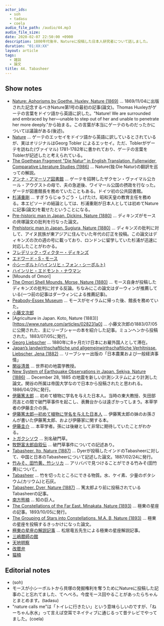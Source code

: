 ```yaml
---
actor_ids:
  - soh
  - tadasu
  - coela
audio_file_path: /audio/44.mp3
audio_file_size: 
date: 2020-02-07 22:50:00 +0900
description: 1800年代後半、Natureに投稿した日本人研究者について話しました。
duration: "01:XX:XX"
layout: article
tags: 
  - 雑談
  - 論文
title: 44. Tabasheer
---
```


## Show notes
- [Nature: Aphorisms by Goethe. Huxley, Nature (1869)](https://www.nature.com/articles/001009a0) ... 1869/11/04に出版された記念するべきNature第1号の最初の記事(論文)。Thomas Huxleyがゲーテの言葉をドイツ語から英語に訳した。"Nature! We are surrounded and embraced by her—unable to step out of her and unable to penetrate her more deeply."から始まる。この言葉が本当にゲーテのものだったかについては議論がある(後述)。
- [Nature](https://en.wikipedia.org/wiki/Nature_(Tobler_essay)) ... ゲーテのエッセイをドイツ語から英語に訳しているとされているが、実はオリジナルはGeorg Tobler によるエッセイ。ただ、Toblerがゲーテを訪ねた(ヴァイマル) 1781-1782年に書かれており、ゲーテの言葉をToblerが記述したと考えられている。
- [The Goethean Fragment "Die Natur" in English Translation. Fullenwider, Comparative Literature Studies (1986)](https://www.jstor.org/stable/40246622?seq=1) ... Nature(独:Die Natur)の翻訳を巡っての解説。
- [アンナ・アマーリア図書館](https://worldheritagesite.xyz/contents/anna-amalia/) ... ゲーテを招聘したザクセン・ヴァイマル公カール・アウグストの母で、夫の急逝後、ワイマール公国の摂政を行なった。ゲーテが図書館長を務めていたこともある。ドイツ初の公共図書館。
- [杉浦重剛](https://ja.wikipedia.org/wiki/%E6%9D%89%E6%B5%A6%E9%87%8D%E5%89%9B) ... すぎうらじゅうごう・しげたけ。昭和天皇の教育主任を務める。本エピソードの結論としては、杉浦重剛が日本人としては初めてNatureに記事(論文)を載せたということになる。
- [Pre-historic man in Japan. Dickins, Nature (1880)](https://www.nature.com/articles/021350a0) ... ディキンズがモースの貝塚論文の批判を行なった論文。
- [Prehistoric man in Japan. Sugiura, Nature (1880)](https://www.nature.com/articles/021371a0) ... ディキンズの批判に対して、アイヌ民族が東アジアに住んでいた年代の訂正を投稿。この論文はディキンズの次の週の号に載っており、ロンドンに留学していた杉浦が迅速に対応したことがわかる。
- [フレデリック・ヴィクター・ディキンズ](https://ja.wikipedia.org/wiki/%E3%83%95%E3%83%AC%E3%83%87%E3%83%AA%E3%83%83%E3%82%AF%E3%83%BB%E3%83%B4%E3%82%A3%E3%82%AF%E3%82%BF%E3%83%BC%E3%83%BB%E3%83%87%E3%82%A3%E3%82%AD%E3%83%B3%E3%82%BA)
- [エドワード・S・モース](https://ja.wikipedia.org/wiki/%E3%82%A8%E3%83%89%E3%83%AF%E3%83%BC%E3%83%89%E3%83%BBS%E3%83%BB%E3%83%A2%E3%83%BC%E3%82%B9)
- [小シーボルト(ハインリヒ・フォン・シーボルト)](https://ja.wikipedia.org/wiki/%E3%83%8F%E3%82%A4%E3%83%B3%E3%83%AA%E3%83%92%E3%83%BB%E3%83%95%E3%82%A9%E3%83%B3%E3%83%BB%E3%82%B7%E3%83%BC%E3%83%9C%E3%83%AB%E3%83%88)
- [ハインリヒ・エドモント・ナウマン](https://ja.wikipedia.org/wiki/%E3%83%8F%E3%82%A4%E3%83%B3%E3%83%AA%E3%83%83%E3%83%92%E3%83%BB%E3%82%A8%E3%83%89%E3%83%A0%E3%83%B3%E3%83%88%E3%83%BB%E3%83%8A%E3%82%A6%E3%83%9E%E3%83%B3)
- [Mounds of Omori]
- [The Omori Shell Mounds. Morse, Nature (1880)](https://www.nature.com/articles/021561c0) ... モース自身が投稿したディキンズの批判に対する反論。ちなみにこの論文はダーウィンが推薦している(一つ前の記事はダーウィンによる推薦記事)。
- [Peabody-Essex Museum](https://www.pem.org/) ... モースがセイラムに帰った後、館長を務めていた。
- [小藤文次郎](https://ja.wikipedia.org/wiki/%E5%B0%8F%E8%97%A4%E6%96%87%E6%AC%A1%E9%83%8E)
- [Agriculture in Japan. Koto, Nature (1883)][https://www.nature.com/articles/028231a0] ... 小藤文次郎の1883/07/05に公開された、主にリーブシャーの本を紹介した記事。ミュンヘンから投稿された。1883/07/05に発行。
- [Georg Liebscher](https://de.wikipedia.org/wiki/Georg_Liebscher) ... 1880年に8ヶ月だけ日本にお雇外国人として滞在。
- [Japan’s landwirthschaftliche und allgemeinwirthschaftliche Verhltnisse. Liebscher, Jena (1882)](https://archive.org/details/japanslandwirths00lieb/page/n4/mode/2up) ... リーブシャー出版の「日本農業および一般経済事情」
- [関谷清景](https://ja.wikipedia.org/wiki/%E9%96%A2%E8%B0%B7%E6%B8%85%E6%99%AF) ... 世界初の地震学教授。
- [New System of Earthquake Observations in Japan. Sekiya, Nature (1886)](https://www.nature.com/articles/033603c0) ... December 28, 1885 の地震を新しい計測システムにより計測した論文。関谷の所属は帝国大学なので日本から投稿されたと思われる。1886/04/29に発行。
- [伊藤篤太郎](https://ja.wikipedia.org/wiki/%E4%BC%8A%E8%97%A4%E7%AF%A4%E5%A4%AA%E9%83%8E) ... 初めて植物に学名を与えた日本人。当時の東大教授、矢田部亮吉との間で破門草事件を起こし、表舞台からは遠ざかってしまう。本草学者の伊藤圭介の孫。
- [伊藤篤太郎―初めて植物に学名を与えた日本人](https://www.amazon.co.jp/%E4%BC%8A%E8%97%A4%E7%AF%A4%E5%A4%AA%E9%83%8E%E2%80%95%E5%88%9D%E3%82%81%E3%81%A6%E6%A4%8D%E7%89%A9%E3%81%AB%E5%AD%A6%E5%90%8D%E3%82%92%E4%B8%8E%E3%81%88%E3%81%9F%E6%97%A5%E6%9C%AC%E4%BA%BA-%E5%B2%A9%E6%B4%A5-%E9%83%BD%E5%B8%8C%E9%9B%84/dp/4896949641) ... 伊藤篤太郎の妹のお孫さんが書いた伊藤篤太郎、および伊藤家に関する本。
- [伊藤圭介](https://ja.wikipedia.org/wiki/%E4%BC%8A%E8%97%A4%E5%9C%AD%E4%BB%8B_(%E7%90%86%E5%AD%A6%E5%8D%9A%E5%A3%AB)) ... 本草学者。孫には後継として非常に期待していたことがわかる。
- [トガクシソウ](https://ja.wikipedia.org/wiki/%E3%83%88%E3%82%AC%E3%82%AF%E3%82%B7%E3%82%BD%E3%82%A6) ... 別名破門草。
- [牧野富太郎自叙伝](https://www.aozora.gr.jp/cards/001266/files/55789_52788.html) ... 破門草事件についての記述あり。
- [Tabasheer. Ito, Nature (1887)](https://www-nature-com.ezp-prod1.hul.harvard.edu/articles/035396a0) ... Dyerが投稿したインドのTabasheerに対して、中国と日本のTabasheerについて記述した論文。1887/02/24に発行。
- [竹みそ、田竹黄、竹シリカ](https://chinese.alibaba.com/product-detail/Tian-Zhu-Huang-Chinese-Herb-Medicine-60500594275.html) ... アリババで見つけることができる竹みそ(田竹黄)について。
- [Tabasheer](https://www-nature-com.ezp-prod1.hul.harvard.edu/articles/035396a0) ... 竹を切ったところにできる物質。水、ケイ素、少量のポタシウム(カリウム)と石灰。
- [Tabasheer. Dyer, Nature (1887)](https://www.nature.com/articles/035396a0) ... 篤太郎より前に投稿されているTabasheerの記事。
- [南方熊楠](https://ja.wikipedia.org/wiki/%E5%8D%97%E6%96%B9%E7%86%8A%E6%A5%A0) ... 知の巨人。
- [The Constellations of the Far East. Minakata, Nature (1893)](https://www.nature.com/articles/048541b0) ... 極東の星座の記事。1893/10/05に発行。
- [The Grouping of Stars into Constellations. M.A. B, Nature (1893)](https://www.nature.com/articles/048370d0) ... 極東の星座を投稿するきっかけになった論文。
- [極東の星座の解説記事](http://www.aikis.or.jp/~kumagusu/books/jiten_matsui_ch3.html) ... 松居竜五先生による極東の星座解説記事。
- [三嶋暦師の館](https://www.city.mishima.shizuoka.jp/kanko_content006484.html)
- [天地明察](https://ja.wikipedia.org/wiki/%E5%A4%A9%E5%9C%B0%E6%98%8E%E5%AF%9F)
- [改暦弁](https://ja.wikipedia.org/wiki/%E6%94%B9%E6%9A%A6%E5%BC%81)
- [猫楠](https://www.amazon.co.jp/dp/B00U24A6D0/)

## Editorial notes
- (soh)
- モースが小シーボルトから貝塚の発掘権利を奪うためにNatureに投稿した記事のこと忘れてました、てへぺろ。今度モース回やることがあったらちゃんとまとめます。(tadasu)
- "nature calls me"は「トイレに行きたい」という意味らしいのですが、「ねーちゃん氷水」って言えば空耳でネイティブに通じるって昔テレビでやってました。(coela)

